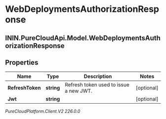 # WebDeploymentsAuthorizationResponse

## ININ.PureCloudApi.Model.WebDeploymentsAuthorizationResponse

## Properties

|Name | Type | Description | Notes|
|------------ | ------------- | ------------- | -------------|
| **RefreshToken** | **string** | Refresh token used to issue a new JWT. | [optional] |
| **Jwt** | **string** |  | [optional] |



_PureCloudPlatform.Client.V2 226.0.0_
